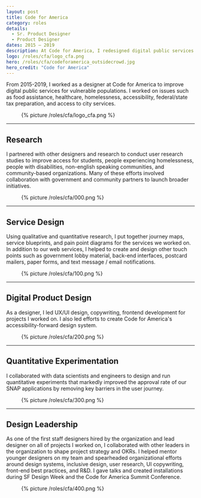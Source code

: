 ```yaml
---
layout: post
title: Code for America
category: roles
details:
  - Sr. Product Designer
  - Product Designer
dates: 2015 – 2019
description: At Code for America, I redesigned digital public services focused on vulnerable populations. During my time there, my role encompassed everything from user research to service design to UI/UX design to web development.
logo: /roles/cfa/logo_cfa.png
hero: /roles/cfa/codeforamerica_outsidecrowd.jpg
hero_credit: "Code for America"
---
```


<div class="row">
	<div class="col-md-6" markdown="1">

From 2015-2019, I worked as a designer at Code for America to improve digital public services for vulnerable populations. I worked on issues such as food assistance, healthcare, homelessness, accessibility, federal/state tax preparation, and access to city services.

		
</div>
  <div class="col-md-4 col-md-offset-2">
    <figure class="figure--no-round">
      {% picture /roles/cfa/logo_cfa.png %}
    </figure>
  </div>
</div>


---

<div class="row">
<div class="col-md-5" markdown="1">

## Research
    
</div>
<div class="col-md-6 col-md-offset-1" markdown="1">

I partnered with other designers and research to conduct user research studies to improve access for students, people experiencing homelessness, people with disabilities, non-english speaking communities, and community-based organizations. Many of these efforts involved collaboration with government and community partners to launch broader initiatives.

</div>
</div>

<figure>
  {% picture /roles/cfa/000.png %}
</figure>

---

<div class="row">
<div class="col-md-5" markdown="1">

## Service Design
    
</div>
<div class="col-md-6 col-md-offset-1" markdown="1">

Using qualitative and quantitative research, I put together journey maps, service blueprints, and pain point diagrams for the services we worked on. In addition to our web services, I helped to create and design other touch points such as government lobby material, back-end interfaces, postcard mailers, paper forms, and text message / email notifications.

</div>
</div>

<figure>
  {% picture /roles/cfa/100.png %}
</figure>

---

<div class="row">
<div class="col-md-5" markdown="1">

## Digital Product Design
    
</div>
<div class="col-md-6 col-md-offset-1" markdown="1">

As a designer, I led UX/UI design, copywriting, frontend development for projects I worked on. I also led efforts to create Code for America's accessibility-forward design system.

</div>
</div>

<figure>
  {% picture /roles/cfa/200.png %}
</figure>

---

<div class="row">
<div class="col-md-5" markdown="1">

## Quantitative Experimentation
    
</div>
<div class="col-md-6 col-md-offset-1" markdown="1">

I collaborated with data scientists and engineers to design and run quantitative experiments that markedly improved the approval rate of our SNAP applications by removing key barriers in the user journey.

</div>
</div>

<figure>
  {% picture /roles/cfa/300.png %}
</figure>

---

<div class="row">
<div class="col-md-5" markdown="1">

## Design Leadership
    
</div>
<div class="col-md-6 col-md-offset-1" markdown="1">

As one of the first staff designers hired by the organization and lead designer on all of projects I worked on, I collaborated with other leaders in the organization to shape project strategy and OKRs. I helped mentor younger designers on my team and spearheaded organizational efforts around design systems, inclusive design, user research, UI copywriting, front-end best practices, and R&D. I gave talks and created installations during SF Design Week and the Code for America Summit Conference.

</div>
</div>

<figure>
  {% picture /roles/cfa/400.png %}
</figure>